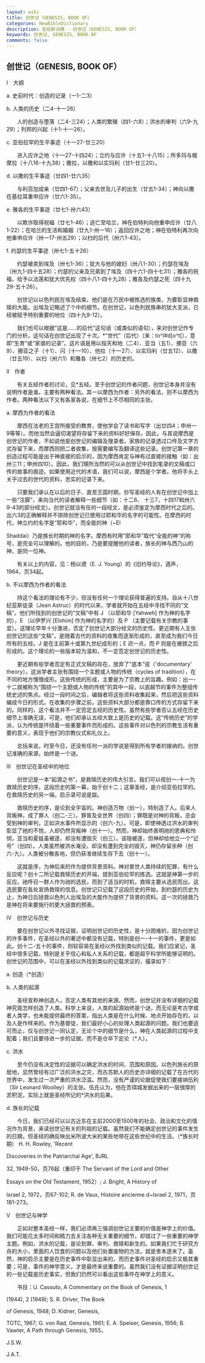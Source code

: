 ```yaml
---
layout: wiki
title: 创世记（GENESIS, BOOK OF）
categories: NewBibleDictionary
description: 圣经新词典 - 创世记（GENESIS, BOOK OF）
keywords: 创世记, GENESIS, BOOK OF
comments: false
---
```


## 创世记（GENESIS, BOOK OF）

Ⅰ　大纲

a. 史前时代：创造的记录（一1-二3）

b. 人类的历史（二4-十一26）

　　人的创造与堕落（二4-三24）；人类的繁殖（四1-六8）；洪水的审判（六9-九29）；列邦的兴起（十1-十一26）。

c. 亚伯拉罕的生平事迹（十一27-廿三20）

　　进入应许之地（十一27-十四24）；立约与应许（十五1-十八15）；所多玛与蛾摩拉（十八16-十九38）；撒拉，以撒和以实玛利（廿1-廿三20）。

d. 以撒的生平事迹（廿四1-廿六35）

　　与利百加成亲（廿四1-67）；父亲去世及儿子的出生（廿五1-34）；神向以撒在基拉耳重申应许（廿六1-35）。

e. 雅各的生平事迹（廿七1-卅六43）

　　以欺诈取得祝福（廿七1-46）；逃亡至哈兰，神在伯特利向他重申应许（廿八1-22）；在哈兰的生活和婚姻（廿九1-卅一16）；返回应许之地；神在伯特利再次向他重申应许（卅一17-卅五29）；以扫的后代（卅六1-43）。

f. 约瑟的生平事迹（卅七1-五十26）

　　约瑟被卖到埃及（卅七1-36）；犹大与他的媳妇（卅八1-30）；约瑟在埃及（卅九1-四十五28）；约瑟的父亲及兄弟到了埃及（四十六1-四十七31）；雅各的祝福，给予以法莲和犹大优先权（四十八1-四十九28）；雅各及约瑟之死（四十九29-五十26）。

　　创世记以以色列民在埃及结束。他们是在万民中被拣选的族类，为要彰显神救赎的大能。出埃及记略述了个中的细节。在创世记，以色列民族串的犹大支派，已经被赋予特别重要的地位（四十九9-12）。

　　我们也可以根据“这是……的后代”这句话（或类似的语句），来对创世记作专门的分析。这句话在创世记出现了十次。*“世代”（后代）（来：to^l#d[o^t[），意即“生育”或“家谱的记录”。这片语是用以指天和地（二4）、亚当（五1）、挪亚（六9）、挪亚之子（十1）、闪（十一10）、他拉（十一27）、以实玛利（廿五12）、以撒（廿五19）、以扫（卅六1）和雅各（卅七2）的历史的。

Ⅱ　作者

　　有关五经作者的讨论，见*五经。至于创世记的作者问题，创世记本身并没有说明作者是谁。主要有两种看法。其一以摩西为作者：另外的看法，则不以摩西为作者。两种看法以下又有各家各说，在细节上不尽相同的主张。

a. 摩西为作者的看法

　　摩西在法老的王宫所接受的教育，使他学会了读书和写字（出廿四4；申卅一9等等）。而他当然会逼切渴望将存留下来的资料好好保存。因此，与其说摩西是创世记的作者，不如说他是创世记的编辑及搜录者。家族的记录透过口传及文字方式存留下来，而摩西则把二者收集，按需要编写及翻译这些记录。创世记第一章的创造过程可能是出于神直接的启示的，因为摩西肯定与神有过直接的接触（如：出卅三11；申卅四10）。因此，我们理所当然的可以从创世记中找到笔录的文稿或口传的故事的痕迹。如果使用近代的术语，我们可以说，摩西是个学者。他将手头上关乎过去的世代的资料，忠实的记录下来。

　　只要我们承认在以后的日子、直至王国时期，抄写圣经的人有在创世记中加上一些“注脚”，来向当代的读者解释一些细节（如：十二6、 十三7，十四17和卅六9-43的部分经文）。创世记就没有任何一段经文，是必须鉴定为摩西时代之后的。出六3的正确解释并不排除创世记已使用过耶和华的名字的可能性。在摩西的时代，神立约的名字是“耶和华”，而全能的神（~El

Shaddai）乃是族长时期的神的名字。摩西有时用“耶和华”取代“全能的神”的称号，是完全可以理解的。他的目的，乃是要提醒他的读者，族长的神与西乃山的神，是同一位神。

　　有关以上的内容，见：杨以德（E. J. Young）的《旧约导论》，道声，1964，页34起。

b. 不以摩西为作者的看法

　　持这个看法的理论有不少，但没有任何一个理论获得普遍的支持。自从十八世纪亚斯徒录（Jean Astruc）的时代以来，学者就开始在五经中寻找不同的“文稿”。他们所找到的创世记的“文稿”中有 J （以耶和华 [Yahweh] 作为神的名字的），E （以伊罗兴 [Elohim] 作为神的名字的）及 P （主要记载有关宗教的事宜）。这理论早年十分激进，否定了创世记大部分经文的历史性。更近期有人主张创世记的这些“文稿”，是随着古代的资料的收集而逐渐形成的，直至成为我们今日所有的五经。J 是在主前第十或第九世纪成形的；E 迟一点，而 P 则是在被掳之后形成的。这个理论的一些版本较为温和，不一定否定创世记的历史性。

　　更近期有些学者否定有正式文稿的存在，放弃了“底本”说（'documentary' theory）。这派学者主张有围绕一个主题或人物的传统（cycles of tradition），在不同的地方慢慢成形。这些传统的形成，主要是为了宗教上的旨趣。例如：出一-十二就被称为“围绕一个主题或人物的传统”的其中一段，以逾越节的事件为整组传统史述的焦点。经过一段时间之后，编辑者将这些资料收集起来，然后把这些资料编成今日的形式。在收集的步骤之前，这些资料大部分都是靠口传的方式存留下来的。同样的，这个看法并不一定否定五经的历史性。虽然有些学者否认五经在历史细节上准确无误，可是，他们却承认五经大致上是历史的记载。这“传统历史”的学派，认为传统是环绕着一些重要事件而形成的。这些事件对以色列的宗教生活有重要的意义，表现于他们的宗教仪式和礼仪上。

　　总括来说，时至今日，还没有任何一派的学说是得到所有学者的接纳的。创世记准确的来源，始终是一个谜。

Ⅲ　创世记在圣经中的地位

　　创世记是一本“起源之书”，是救赎历史的伟大引言。我们可以视创一-十一为救赎历史的序。这段历史的第一幕，始于创十二；这章圣经，是介绍亚伯拉罕的。在救赎历史的另一端，启示录可说是跋。

　　救赎历史的序，是论到全宇宙的。神创造万物（创一），特别造了人。后来人背叛神，成了罪人（创二-三）。罪普及全世界（创四）；罪既是对神的背叛，总会受到神的审判，正如洪水事件所显示的（创六-九）。可是，即使神透过洪水的审判彰显了祂的不悦，人却仍然背叛神（创十一）。然而，神却始终表明祂的恩典和怜悯，亚当和夏娃虽被逐，却没有遭毁灭（创三）。该隐被逐，但神却给他立一个“记号”（创四）。人类虽然被洪水淹没，却没有遭到完全的毁灭，神仍存留余种（创六-九）。人类被分散各地，但仍获准继续生存下去（创十一）。

　　这就是序，为神后来的作为提供背景资料。神对普世人类持续的犯罪，有什么反应呢？创十二所记载救赎历史的开端，提到亚伯拉罕的拣选。这就是神第一步的反应。祂呼召一群人作为祂的选民，而到了适当的时机，救赎主要从选民而出。这选民要在各处宣扬救赎的信息。创世记只记载了这段历史的开始，到约瑟的历史为止，为神日后拯救以色列人出埃及的大能作为提供了背景的资料。这一次的拯救乃是神在将来要施行的更大拯救的预表。

Ⅳ　创世记与历史

　　要在创世记以外寻找证据，证明创世记的历史性，是十分困难的，因为创世记的许多事件，在圣经以外的著述中都没有记载，特别是创一-十一的事件，更是如此。创十二-五十的事件，则较容易在圣经以外找到类似的记载。我们应紧记，圣经中很多记载，特别是关乎信心和私人关系的记载，都是超乎科学所能够证明的。创世记的范围中，可以在圣经以外找到类似的记载求证的，撮录如下：

a. 创造（*创造）

b. 人类的起源

　　圣经宣称神创造人，否定人类有其他的来源。然而，创世记并没有详细的记载神究竟怎样创造了人类。科学上来说，人类的起源始终是个谜，而无论是考古学或者人类学，也未能提供最终的答案，指出人类是在什么时候、地点开始存在的，以及人是作样来的。作为基督徒，我们最好小心的处理人类起源的问题。我们也要适可而止，仅与创世记一同认定，无论个中的细节是什么，神在人类起源的过程中支配着；我们且要待进一步的证据，而不是仓卒下定论（*人）。

c. 洪水

　　至今仍没有决定性的证据可以确定洪水的时间、范围和原因。以色列族长的原居地，显然曾经有过广泛的洪水之灾，而古苏默人的历史亦详细的记载了在古代的世界中，发生过一次严重的洪水泛滥。然而，没有严谨的论据促使我们要接纳伍利（Sir Leonard Woolley）的主张。伍氏认为，他在吾珥城发掘出来的一层很厚的淤积泥，实际上就是圣经所记的*洪水的后果。

d. 族长的记载

　　今日，我们已经可以以古近东在主前2000至1500年的社会、政治和文化的情况作为背景，来读创世记有关的列祖的记载。虽然我们不能确定创世记的事件发生的日期，但圣经的确反映出米所波大米的某些地带在这些世纪中的生活。（*族长时期） H. H. Rowley, 'Recent

Discoveries in the Patriarchal Age', BJRL

32, 1949-50，页76起（重印于 The Servant of the Lord and Other

Essays on the Old Testament, 1952）; J. Bright, A History of

Israel 2, 1972，页67-102; R. de Vaux, Histoire ancienne d~Israel 2, 1971，页181-273。

Ⅴ　创世记与神学

　　正如对整本圣经一样，我们必须再三强调创世记主要的价值是神学上的价值。我们可能花太多时间和精力去关注各种无关重要的细节，却错过了一些重要的神学主题。例如，洪水的记载，是论到罪、审判、救赎和新生的。如果我们忙于研究方舟的大小，里面的人饮食的问题以及他们处置废物的方法，就是舍本逐末了。虽然，神的启示主要是在历史事件中彰显出来的，而历史事件对圣经的启示又极其重要；可是，事件的神学意义，才是最终来说重要的。虽然我们没有证据证明创世记的一些记载是历史事实，但我们仍然可以看出这些事件在神学上的意义。

　　书目：U. Cassuto, A Commentary on the Book of Genesis, 1

(1944), 2 (1949); S. R. Driver, The Book

of Genesis, 1948; D. Kidner, Genesis,

TOTC, 1967; G. von Rad, Genesis, 1961; E. A. Speiser, Genesis, 1956; B. Vawter, A Path through Genesis, 1955。

J.S.W.

J.A.T.








